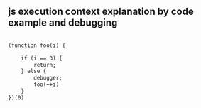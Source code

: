 
## js execution context explanation by code example and debugging

```html

(function foo(i) {

    if (i == 3) {     
        return;
    } else {
        debugger;
        foo(++i)
    }
})(0)

```